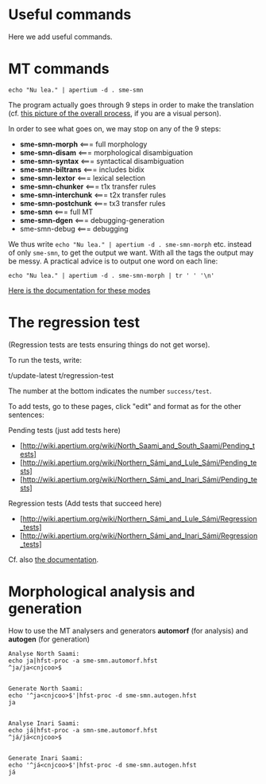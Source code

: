 # Useful commands

Here we add useful commands.

# MT commands

```
echo "Nu lea." | apertium -d . sme-smn
```

The program actually goes through 9 steps
in order to make the translation
(cf. [this picture of the overall process](http://wiki.apertium.org/wiki/Apertium_for_Dummies),
if you are a visual person).

In order to see what goes on, we may stop on any of the 9 steps:

- **sme-smn-morph** <=== full morphology
- **sme-smn-disam** <=== morphological disambiguation
- **sme-smn-syntax** <=== syntactical disambiguation
- **sme-smn-biltrans** <=== includes bidix
- **sme-smn-lextor** <=== lexical selection
- **sme-smn-chunker** <=== t1x transfer rules
- **sme-smn-interchunk** <=== t2x transfer rules
- **sme-smn-postchunk** <=== tx3 transfer rules
- **sme-smn** <=== full MT
- **sme-smn-dgen** <=== debugging-generation
- sme-smn-debug <=== debugging

We thus write `echo "Nu lea." | apertium -d . sme-smn-morph`
etc. instead of only `sme-smn`, to get the output we want.
With all the tags the output may be messy. A practical advice
is to output one word on each line:

```
echo "Nu lea." | apertium -d . sme-smn-morph | tr ' ' '\n'
```

[Here is the documentation for these modes](http://wiki.apertium.org/wiki/Modes)

# The regression test

(Regression tests are tests ensuring things do not get worse).

To run the tests, write:

t/update-latest
t/regression-test

The number at the bottom indicates the number `success/test`.

To add tests, go to these pages, click "edit" and format as for the other sentences:

Pending tests (just add tests here)

- [http://wiki.apertium.org/wiki/North_Saami_and_South_Saami/Pending_tests]
- [http://wiki.apertium.org/wiki/Northern_Sámi_and_Lule_Sámi/Pending_tests]
- [http://wiki.apertium.org/wiki/Northern_Sámi_and_Inari_Sámi/Pending_tests]

Regression tests (Add tests that succeed here)

- [http://wiki.apertium.org/wiki/Northern_Sámi_and_Lule_Sámi/Regression_tests]
- [http://wiki.apertium.org/wiki/Northern_Sámi_and_Inari_Sámi/Regression_tests]

Cf. also [the documentation](https://github.com/unhammer/apertium-wiki-tests).

# Morphological analysis and generation

How to use the MT analysers and generators
**automorf** (for analysis) and **autogen** (for generation)

```
Analyse North Saami:
echo ja|hfst-proc -a sme-smn.automorf.hfst
^ja/ja<cnjcoo>$


Generate North Saami:
echo '^ja<cnjcoo>$'|hfst-proc -d sme-smn.autogen.hfst
ja


Analyse Inari Saami:
echo já|hfst-proc -a smn-sme.automorf.hfst
^já/já<cnjcoo>$


Generate Inari Saami:
echo '^já<cnjcoo>$'|hfst-proc -d sme-smn.autogen.hfst
já
```
